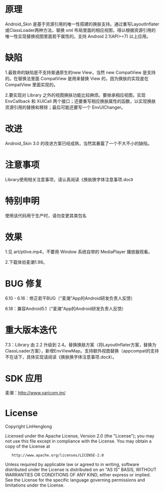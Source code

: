 # 原理
Android_Skin 是基于资源引用的唯一性搭建的换肤支持。通过重写LayoutInflater或ClassLoader两种方法，替换 xml 布局里面的相应视图，得以根据资源引用的唯一性实现替换视图里面若干属性的。支持 Android 2.1(API>=7) 以上应用。

# 缺陷
1.最致命的缺陷是不支持普通原生的new View，当然 new CompatView 是支持的。在替换法里面 CompatView 是用来替换 View 的，因为换肤的实现是在 CompatView 里面实现的。

2.要实现对 Library 之外的视图换肤功能比较麻烦。要继承相应视图，实现 EnvCallback 和 XUICall 两个接口；还要重写相应换肤属性的函数，以实现换肤资源引用的替换和移除；最后可能还要写一个 EnvUIChanger。

# 改进
Android_Skin 3.0 的改进方案已经成熟，当然其暴露了一个不大不小的缺陷。

# 注意事项
Library使用相关注意事项，请认真阅读《换肤换字体注意事项.doc》

# 特别申明
使用该代码用于生产时，请勿变更其类包名

# 效果
1.见 art/ptlive.mp4，不要用 Window 系统自带的 MediaPlayer 播放器观看。

2.下载体验麦潮1.98。

# BUG 修复
6.10 - 6.16：修正若干BUG（“麦潮”App的Android研发负责人反馈）

6.18：兼容Android5.1（“麦潮”App的Android研发负责人反馈）

# 重大版本迭代
7.3：Library 由 2.2 升级到 2.4。替换换肤方案（将LayoutInflater方案，替换为ClassLoader方案），新增EnvViewMap。支持额外视图替换（appcompat的支持不在话下，具体实现请阅读《换肤换字体注意事项.doc》）。

# SDK 应用
麦潮：http://www.varicom.im/

# License

   Copyright LinHenglong

   Licensed under the Apache License, Version 2.0 (the "License");
   you may not use this file except in compliance with the License.
   You may obtain a copy of the License at

       http://www.apache.org/licenses/LICENSE-2.0

   Unless required by applicable law or agreed to in writing, software
   distributed under the License is distributed on an "AS IS" BASIS,
   WITHOUT WARRANTIES OR CONDITIONS OF ANY KIND, either express or implied.
   See the License for the specific language governing permissions and
   limitations under the License.
